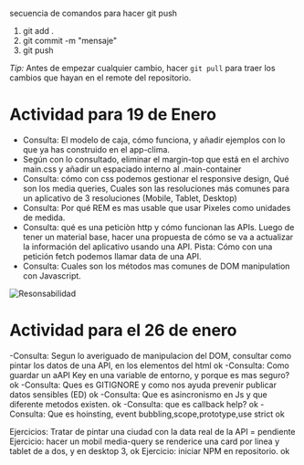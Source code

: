 secuencia de comandos para hacer git push

1) git add .
2) git commit -m "mensaje"
3) git push

*Tip:* Antes de empezar cualquier cambio, hacer ``git pull`` para traer los cambios que hayan en el remote del repositorio.

# Actividad para 19 de Enero

- Consulta: El modelo de caja, cómo funciona, y añadir ejemplos con lo que ya has construido en el app-clima.
- Según con lo consultado, eliminar el margin-top que está en el archivo main.css y añadir un espaciado interno al .main-container
- Consulta: cómo con css podemos gestionar el responsive design, Qué son los media queries, Cuales son las resoluciones más comunes para un aplicativo de 3 resoluciones (Mobile, Tablet, Desktop)
- Consulta: Por qué REM es mas usable que usar Pixeles como unidades de medida.
- Consulta:  qué es una peticiòn http y cómo funcionan las APIs. Luego de tener un material base, hacer una propuesta de cómo se va a actualizar la información del aplicativo usando una API. Pista: Cómo con una petición fetch podemos llamar data de una API.
- Consulta: Cuales son los métodos mas comunes de DOM manipulation con Javascript.

![Resonsabilidad](Diseños/responsabilidad.webp)

# Actividad para el 26 de enero

-Consulta: Segun lo averiguado de manipulacion del DOM, consultar como pintar los datos de una API, en los elementos del html ok
-Consulta: Como guardar un aAPI Key en una variable de entorno, y porque es mas seguro? ok
-Consulta: Ques es GITIGNORE y como nos ayuda prevenir publicar datos sensibles (ED) ok
-Consulta: Que es asincronismo en Js y que diferente metodos existen. ok
-Consulta: que es callback help? ok
-Consulta: Que es hoinsting, event bubbling,scope,prototype,use strict ok

Ejercicios: Tratar de pintar una ciudad con la data real de la API = pendiente
Ejercicio: hacer un mobil media-query se renderice una card por linea y tablet de a dos, y en desktop 3, ok
Ejercicio: iniciar NPM en repositorio. ok